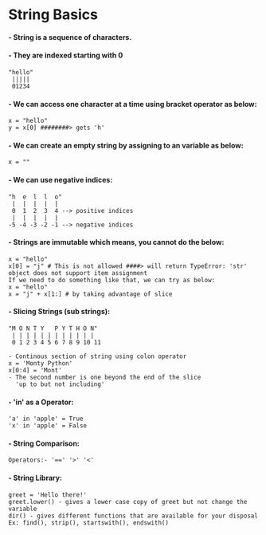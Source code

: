 # String Basics

#### - String is a sequence of characters. 

#### - They are indexed starting with 0
    "hello"
     |||||
     01234

#### - We can access one character at a time using bracket operator as below:
    x = "hello"
    y = x[0] ########> gets 'h'

#### - We can create an empty string by assigning to an variable as below:
    x = ""
   
#### - We can use negative indices:
    "h  e  l  l  o"
     |  |  |  |  |
     0  1  2  3  4 --> positive indices
     |  |  |  |  |
    -5 -4 -3 -2 -1 --> negative indices

#### - Strings are immutable which means, you cannot do the below:
    x = "hello"
    x[0] = "j" # This is not allowed ####> will return TypeError: 'str' object does not support item assignment
    If we need to do something like that, we can try as below:
    x = "hello"
    x = "j" + x[1:] # by taking advantage of slice

#### - Slicing Strings (sub strings):
    "M O N T Y   P Y T H O N"
     | | | | | | | | | | | |
     0 1 2 3 4 5 6 7 8 9 10 11

    - Continous section of string using colon operator
    x = 'Monty Python' 
    x[0:4] = 'Mont'
    - The second number is one beyond the end of the slice
      'up to but not including'

#### - 'in' as a Operator:
    'a' in 'apple' = True
    'x' in 'apple' = False

#### - String Comparison:
    Operators:- '==' '>' '<'

#### - String Library:
    greet = 'Hello there!'
    greet.lower() - gives a lower case copy of greet but not change the variable
    dir() - gives different functions that are available for your disposal
    Ex: find(), strip(), startswith(), endswith()

